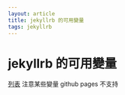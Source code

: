 ```yaml
---
layout: article
title: jekyllrb 的可用變量
tags: jekyllrb
---
```

# jekyllrb 的可用變量
[列表](http://jekyllrb.com/docs/variables/)
注意某些變量 github pages 不支持
